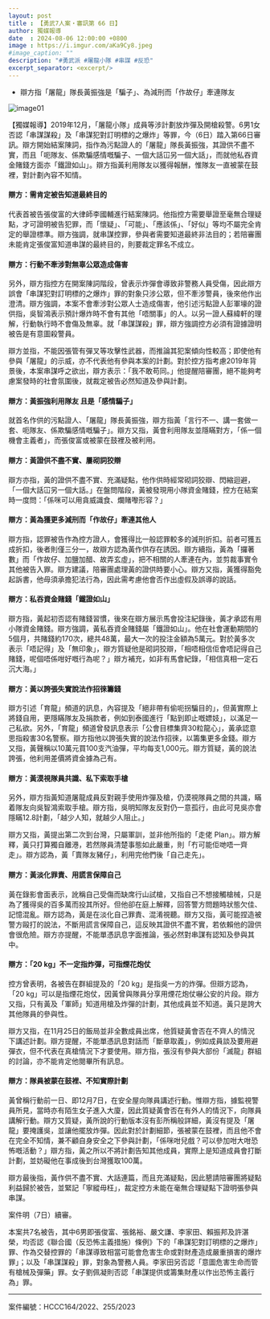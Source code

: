 ```yaml
---
layout: post
title : 【勇武7人案・審訊第 66 日】
author: 獨媒報導
date  : 2024-08-06 12:00:00 +0800
image : https://i.imgur.com/aKa9Cy8.jpeg
#image_caption: ""
description: "#勇武派 #屠龍小隊 #串謀 #反恐"
excerpt_separator: <excerpt/>
---
```


- 辯方指「屠龍」隊長黃振強是「騙子」、為減刑而「作故仔」牽連隊友

<excerpt/>

![image01](https://i.imgur.com/NRS8FEC.png)

【獨媒報導】2019年12月，「屠龍小隊」成員等涉計劃放炸彈及開槍殺警。6男1女否認「串謀謀殺」及「串謀犯對訂明標的之爆炸」等罪，今（6日）踏入第66日審訊。辯方開始結案陳詞，指作為污點證人的「屠龍」隊長黃振強，其證供不盡不實，而且「呃隊友、係欺騙感情嘅騙子、一個大話冚另一個大話」，而就他私吞資金賭錢方面亦「鐵證如山」。辯方指黃利用隊友以獲得報酬，惟隊友一直被蒙在鼓裡，對計劃內容不知情。

#### 辯方：需肯定被告知道最終目的

代表首被告張俊富的大律師李國輔進行結案陳詞。他指控方需要舉證至毫無合理疑點，才可證明被告犯罪，而「懷疑」、「可能」、「應該係」、「好似」等均不屬完全肯定的舉證標準。辯方強調，就串謀控罪，參與者需要知道最終非法目的；若陪審團未能肯定張俊富知道串謀的最終目的，則要裁定罪名不成立。

#### 辯方：行動不牽涉對無辜公眾造成傷害

另外，辯方指控方在開案陳詞階段，曾表示炸彈會導致非警務人員受傷，因此辯方誤會「串謀犯對訂明標的之爆炸」罪的對象只涉公眾，但不牽涉警員，後來他作出澄清。辯方強調，本案不會牽涉對公眾人士造成傷害，他引述污點證人彭軍壕的證供指，吳智鴻表示預計爆炸時不會有其他「唔關事」的人。以另一證人蘇緯軒的理解，行動執行時不會傷及無辜。就「串謀謀殺」罪，辯方強調控方必須有證據證明被告是有意圖殺警員。

辯方並指，不能因張管有彈叉等攻擊性武器，而推論其犯案傾向性較高；即使他有參與「屠龍」的示威，亦不代表他有參與本案的計劃。對於控方指考慮2019年背景後，本案串謀呼之欲出，辯方表示：「我不敢苟同。」他提醒陪審團，絕不能夠考慮案發時的社會氛圍後，就裁定被告必然知道及參與計劃。

#### 辯方：黃振強利用隊友 且是「感情騙子」

就首名作供的污點證人、「屠龍」隊長黃振強，辯方指黃「言行不一、講一套做一套、呃隊友、係欺騙感情嘅騙子」。辯方又指，黃會利用隊友並隱瞞對方，「係一個機會主義者」，而張俊富或被蒙在鼓裡及被利用。

#### 辯方：黃證供不盡不實、屢砌詞狡辯

辯方亦指，黃的證供不盡不實、充滿疑點，他作供時經常砌詞狡辯、閃縮迴避，「一個大話冚另一個大話。」在盤問階段，黃被發現用小隊資金賭錢，控方在結案時一度問：「係咪可以用貪威識食、爛賭嚟形容？」

#### 辯方：黃為獲更多減刑而「作故仔」牽連其他人

辯方指，認罪被告作為控方證人，會獲得比一般認罪較多的減刑折扣。前者可獲五成折扣，後者則僅三分一，故辯方認為黃作供存在誘因。辯方續指，黃為「攞著數」而「作故仔、加鹽加醋、故弄玄虛」，把不相關的人牽連在內，並剪裁事實令其他被告入罪。辯方建議，陪審團處理黃的證供時要小心。辯方又指，黃獲得豁免起訴書，他毋須承擔犯法行為，因此需考慮他會否作出虛假及誤導的說話。

#### 辯方：私吞資金賭錢「鐵證如山」

辯方指，黃起初否認有賭錢習慣，後來在辯方展示馬會投注紀錄後，黃才承認有用小隊資金賭錢。辯方強調，黃私吞資金賭錢屬「鐵證如山」。他在社會運動期間的5個月，共賭錢約170次，總共48萬，最大一次的投注金額為5萬元。對於黃多次表示「唔記得」及「無印象」，辯方質疑他是砌詞狡辯，「相唔相信佢會唔記得自己賭錢，呢個唔係咁好嘅行為呢？」辯方補充，如非有馬會紀錄，「相信真相一定石沉大海。」

#### 辯方：黃以誇張失實說法作招徠籌錢

辯方引述「育龍」頻道的訊息，內容提及「絕非帶有偷呃拐騙目的」，但黃實際上將錢自用，更隱瞞隊友及捐款者，例如到泰國進行「點到即止嘅嫖妓」，以滿足一己私欲。另外，「育龍」頻道曾發訊息表示「公會目標集齊30粒龍心」，黃承認意思指殺害30名警察。辯方指他以誇張失實的說法作招徠，以籌集更多金錢。辯方又指，黃聲稱以10萬元買100支汽油彈，平均每支1,000元。辯方質疑，黃的說法誇張，他利用差價將資金據為己有。

#### 辯方：黃漠視隊員共識、私下索取手槍

另外，辯方指黃知道屠龍成員反對親手使用炸彈及槍，仍漠視隊員之間的共識，瞞着隊友向吳智鴻索取手槍。辯方指，吳明知隊友反對仍一意孤行，由此可見吳亦會隱瞞12.8計劃，「越少人知，就越少人阻止。」

辯方又指，黃提出第二次到台灣，只屬軍訓，並非他所指的「走佬 Plan」。辯方解釋，黃只打算獨自離港，若然隊員清楚事態如此嚴重，則「冇可能佢哋唔一齊走」。辯方認為，黃「賣隊友豬仔」，利用完他們後「自己走先」。

#### 辯方：黃淡化罪責、用謊言保障自己

黃在錄影會面表示，訛稱自己受傷而缺席行山試槍，又指自己不想接觸槍械，只是為了獲得吳的百多萬而投其所好。但他卻在庭上解釋，回答警方問題時狀態欠佳、記憶混亂。辯方認為，黃是在淡化自己罪責、混淆視聽。辯方又指，黃可能捏造被警方毆打的說法，不斷用謊言保障自己，這反映其證供不盡不實，若依賴他的證供會很危險。辯方亦提醒，不能單憑訊息字面推論，張必然對串謀有認知及參與其中。

#### 辯方：「20 kg」不一定指炸彈，可指煙花炮仗

控方曾表明，各被告在群組提及的「20 kg」是指吳一方的炸彈。但辯方認為，「20 kg」可以是指煙花炮仗，因黃曾與隊員分享用煙花炮仗嚇公安的片段。辯方又指，只有黃及「軍師」知道用槍及炸彈的計劃，其他成員並不知道。黃只是誇大其他隊員的參與性。

辯方又指，在11月25日的飯局並非全數成員出席，他質疑黃會否在不齊人的情況下講述計劃。辯方提醒，不能單憑訊息對話而「斷章取義」，例如成員談及要用避彈衣，但不代表在真槍情況下才要使用。辯方指，張沒有參與大部份「滅龍」群組的討論，亦不能肯定他閱畢所有訊息。

#### 辯方：隊員被蒙在鼓裡、不知實際計劃

黃曾稱行動前一日、即12月7日，在安全屋向隊員講述行動。惟辯方指，據監視警員所見，當時亦有陌生女子進入大廈，因此質疑黃會否在有外人的情況下，向隊員講解行動。辯方又質疑，黃所說的行動版本沒有彭所稱般詳細，黃沒有提及「屠龍」要掩護吳，並讓他擺放炸彈。因此對於計劃細節，張被蒙在鼓裡，而且他不會在完全不知情，兼不顧自身安全之下參與計劃，「係咪咁兒戲？可以參加咁大咁恐怖嘅活動？」辯方指，黃之所以不將計劃告知其他成員，實際上是知道成員會打斷計劃，並妨礙他在事成後到台灣獲取100萬。

辯方最後指，黃作供不盡不實、大話連篇，而且充滿疑點，因此懇請陪審團將疑點利益歸於被告，並緊記「寧縱毋枉」，裁定控方未能在毫無合理疑點下證明張參與串謀。

案件明（7日）續審。

本案共7名被告，其中6男即張俊富、張銘裕、嚴文謙、李家田、賴振邦及許湛榮，均否認《聯合國（反恐怖主義措施）條例》下的「串謀犯對訂明標的之爆炸」罪、作為交替控罪的「串謀導致相當可能會危害生命或對財產造成嚴重損害的爆炸罪」；以及「串謀謀殺」罪，對象為警務人員。李家田另否認「意圖危害生命而管有槍械及彈藥」罪。女子劉佩凝則否認「串謀提供或籌集財產以作出恐怖主義行為」罪。

---

案件編號：HCCC164/2022、255/2023

